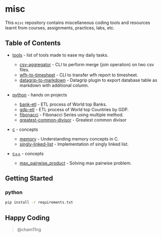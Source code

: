 # misc

This `misc` repository contains miscellaneous coding tools and resources learnt from courses, assignments, practices, labs, etc.

## Table of Contents

- [tools](tools) - list of tools made to ease my daily tasks.

  - [csv-aggregator](tools/csv-aggregator) - CLI to perform merge (join operation) on two csv files.
  - [wfh-to-timesheet](tools/wfh-to-timesheet) - CLI to transfer wfh report to timesheet.
  - [datagrip-to-markdown](tools/datagrip-to-markdown) - Datagrip plugin to export database table as markdown with additional column.

- [python](python) - hands on projects

  - [bank-etl](python/course/data-engineering/bank/) - ETL process of World top Banks.
  - [gdp-etl](python/course/data-engineering/gdp/) - ETL process of World top Countries by GDP.
  - [fibonacci](python/course/dsa/recursion/fibonacci.py) - Fibonacci Series using multiple method.
  - [greatest-common-divisor](python/course/dsa/recursion/gcd.py) - Greatest common divisor

- [c](c) - concepts

  - [memory](c/course/memory.c) - Understanding memory concepts in C.
  - [singly-linked-list](c/course/singly_linked_list.c) - Implementation of singly linked list.

- [c++](c++) - concepts
  - [max_pairwise_product](cpp/course/max_pairwise_product) - Solving max pairwise problem.

## Getting Started

### python

```bash
pip install -r requirements.txt
```

## Happy Coding

> @cham11ng
